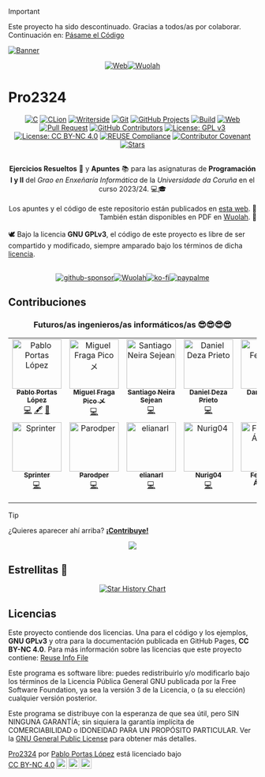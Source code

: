 <!--
SPDX-FileCopyrightText: 2024 Pablo Portas López <pablo.portas@udc.es>

SPDX-License-Identifier: GPL-3.0-only
-->

> [!IMPORTANT]
> Este proyecto ha sido descontinuado. Gracias a todos/as por colaborar. Continuación en: [Pásame el Código](https://github.com/TeenBiscuits/Pasame-Codigo)

[![Banner](./images/Pro2324%20GitHub%20Readme.png)](https://pro2324.pablopl.dev/)

<div align="center">

[![Web](https://img.shields.io/badge/Página_Web-4d6aff?style=for-the-badge&logo=htmx&logoColor=#white)](https://pro2324.pablopl.dev/)[![Wuolah](https://img.shields.io/badge/Wuolah-black?style=for-the-badge&logo=googledocs&logoColor=white)](https://wuolah.com/profile/pablopl)

</div>

# Pro2324

<div align="center">

[![C](https://img.shields.io/badge/C99-%2300599C.svg?logo=c&logoColor=white)](https://en.wikipedia.org/wiki/C99)
[![CLion](https://img.shields.io/badge/CLion-black.svg?logo=clion&logoColor=white)](https://www.jetbrains.com/es-es/clion/)
[![Writerside](https://img.shields.io/badge/Writerside-purple.svg?logo=jetbrains&logoColor=white)](https://www.jetbrains.com/es-es/writerside/)
[![Git](https://img.shields.io/badge/Git-E44C30?logo=git&logoColor=white)](https://en.wikipedia.org/wiki/Git)
[![GitHub Projects](https://img.shields.io/badge/GitHub_Projects-000000.svg?logo=github&logoColor=white)](https://github.com/TeenBiscuits/Pro2324/projects)
[![Build](https://github.com/TeenBiscuits/Pro2324/actions/workflows/deploy.yml/badge.svg)](https://github.com/TeenBiscuits/Pro2324/actions/workflows/deploy.yml)
[![Web](https://img.shields.io/website?down_message=offline&up_message=online&label=Web&url=https%3A%2F%2Fpro2324.pablopl.dev%2Finicio.html)](https://pro2324.pablopl.dev/inicio.html)
[![Pull Request](https://img.shields.io/github/issues-pr-closed/TeenBiscuits/Pro2324.svg?label=Pull%20Request)](https://github.com/TeenBiscuits/Pro2324/pulls)
[![GitHub Contributors](https://img.shields.io/github/contributors/TeenBiscuits/Pro2324?label=Contributors)](https://github.com/TeenBiscuits/Pro2324/graphs/contributors)
[![License: GPL v3](https://img.shields.io/badge/License-GPLv3-blue.svg)](./LICENSE.md)
[![License: CC BY-NC 4.0](https://img.shields.io/badge/License-CC_BY--NC_4.0-lightgrey.svg)](./docs/LICENSE)
[![REUSE Compliance](https://github.com/TeenBiscuits/Pro2324/actions/workflows/compilance.yml/badge.svg)](https://github.com/TeenBiscuits/Pro2324/actions/workflows/compilance.yml)
[![Contributor Covenant](https://img.shields.io/badge/Contributor%20Covenant-2.1-4baaaa.svg)](CODE_OF_CONDUCT.md)
[![Stars](https://img.shields.io/github/stars/TeenBiscuits/Pro2324.svg)](https://github.com/TeenBiscuits/Pro2324)

</div>

<div align="center">
<br/>
<b>Ejercicios Resueltos</b> 📝 y <b>Apuntes</b> 📚 para las asignaturas de <b>Programación I y II</b> del <i>Grao en Enxeñaría Informática</i> de la <i>Universidade da Coruña</i> en el curso 2023/24. 💻🎓
<br/>
</div>

<div align="right">
<br/>
Los apuntes y el código de este repositorio están publicados en <a href="https://pro2324.pablopl.dev/pro2324.html">esta web</a>. 📖 También están disponibles en PDF en <a href="https://wuolah.com/profile/pablopl">Wuolah</a>. 📕
<br/>
</div>

<div align="left">
<br/>
🕊️ Bajo la licencia <b>GNU GPLv3</b>, el código de este proyecto es libre de ser compartido y modificado, siempre amparado bajo los términos de dicha <a href="./LICENSE">licencia</a>.
<br/>
</div>
<br/>

<div align="center">

[![github-sponsor](https://img.shields.io/badge/sponsor-30363D?style=for-the-badge&logo=GitHub-Sponsors)](https://github.com/sponsors/TeenBiscuits)[![Wuolah](https://img.shields.io/badge/Wuolah-4285F4?style=for-the-badge&logo=googledocs&logoColor=white)](https://wuolah.com/profile/pablopl)[![ko-fi](https://img.shields.io/badge/Ko--fi-F16061?style=for-the-badge&logo=ko-fi&logoColor=white)](https://ko-fi.com/T6T0TSIKT)[![paypalme](https://img.shields.io/badge/PayPal-00457C?style=for-the-badge&logo=paypal&logoColor=white)](https://paypal.me/pabloportaslopez)  

</div>

## Contribuciones

<div align="center">

### Futuros/as ingenieros/as informáticos/as 😎😎😎😎

<!-- https://github.com/all-contributors/all-contributors -->


<!-- ALL-CONTRIBUTORS-LIST:START - Do not remove or modify this section -->
<!-- prettier-ignore-start -->
<!-- markdownlint-disable -->
<table>
  <tbody>
    <tr>
      <td align="center" valign="top" width="20%"><a href="https://github.com/TeenBiscuits"><img src="https://avatars.githubusercontent.com/u/81629707?v=4?s=100" width="100px;" alt="Pablo Portas López"/><br /><sub><b>Pablo Portas López</b></sub></a><br /><a href="#code-TeenBiscuits" title="Code">💻</a> <a href="#content-TeenBiscuits" title="Content">🖋</a> <a href="#doc-TeenBiscuits" title="Documentation">📖</a></td>
      <td align="center" valign="top" width="20%"><a href="https://github.com/Fraagaa"><img src="https://avatars.githubusercontent.com/u/66569329?v=4?s=100" width="100px;" alt="Miguel Fraga Pico メ"/><br /><sub><b>Miguel Fraga Pico メ</b></sub></a><br /><a href="#code-Fraagaa" title="Code">💻</a></td>
      <td align="center" valign="top" width="20%"><a href="https://github.com/sneiira"><img src="https://avatars.githubusercontent.com/u/151532950?v=4?s=100" width="100px;" alt="Santiago Neira Sejean"/><br /><sub><b>Santiago Neira Sejean</b></sub></a><br /><a href="#code-sneiira" title="Code">💻</a></td>
      <td align="center" valign="top" width="20%"><a href="https://github.com/dza205"><img src="https://avatars.githubusercontent.com/u/76247222?v=4?s=100" width="100px;" alt="Daniel Deza Prieto"/><br /><sub><b>Daniel Deza Prieto</b></sub></a><br /><a href="#code-dza205" title="Code">💻</a></td>
      <td align="center" valign="top" width="20%"><a href="https://www.informaticapau.com/"><img src="https://avatars.githubusercontent.com/u/71133325?v=4?s=100" width="100px;" alt="Daniel Feito Pin"/><br /><sub><b>Daniel Feito Pin</b></sub></a><br /><a href="#content-danielfeitopin" title="Content">🖋</a></td>
    </tr>
    <tr>
      <td align="center" valign="top" width="20%"><a href="https://sprinter05.github.io/"><img src="https://avatars.githubusercontent.com/u/69991979?v=4?s=100" width="100px;" alt="Sprinter"/><br /><sub><b>Sprinter</b></sub></a><br /><a href="#code-Sprinter05" title="Code">💻</a></td>
      <td align="center" valign="top" width="20%"><a href="https://github.com/Parodper"><img src="https://avatars.githubusercontent.com/u/12100800?v=4?s=100" width="100px;" alt="Parodper"/><br /><sub><b>Parodper</b></sub></a><br /><a href="#code-Parodper" title="Code">💻</a></td>
      <td align="center" valign="top" width="20%"><a href="https://github.com/elianarl"><img src="https://avatars.githubusercontent.com/u/160122335?v=4?s=100" width="100px;" alt="elianarl"/><br /><sub><b>elianarl</b></sub></a><br /><a href="#code-elianarl" title="Code">💻</a></td>
      <td align="center" valign="top" width="20%"><a href="https://github.com/Nurig04"><img src="https://avatars.githubusercontent.com/u/152159453?v=4?s=100" width="100px;" alt="Nurig04"/><br /><sub><b>Nurig04</b></sub></a><br /><a href="#code-Nurig04" title="Code">💻</a></td>
      <td align="center" valign="top" width="20%"><a href="http://ferdev.es"><img src="https://avatars.githubusercontent.com/u/114153352?v=4?s=100" width="100px;" alt="Fernando Álvarez"/><br /><sub><b>Fernando Álvarez</b></sub></a><br /><a href="#code-FerLS" title="Code">💻</a></td>
    </tr>
  </tbody>
</table>

<!-- markdownlint-restore -->
<!-- prettier-ignore-end -->

<!-- ALL-CONTRIBUTORS-LIST:END -->

</div>

> [!TIP]
> ¿Quieres aparecer ahí arriba? [**¡Contribuye!**](./CONTRIBUTING.md)


<!-- Me daba pena borrarlo :(
- Pablo Portas López | [@TeenBiscuits](https://github.com/TeenBiscuits)
- Miguel Fraga Pico | [@Fraagaa](https://github.com/Fraagaa)
- Santiago Neira Sejean | [@sneiira](https://github.com/sneiira)
- Daniel Deza Prieto | [@dza205](https://github.com/dza205)
-->


<!-- Repobeats - Stats https://repobeats.axiom.co -->
<div align="center">
<a href="https://github.com/TeenBiscuits/Pro2324/pulse"><img src="https://repobeats.axiom.co/api/embed/675ebcf2934ba9390a99ffef8cabc521898b79e5.svg"/></a>
</div>

## Estrellitas 🌟

<div align="center">
  <a href="https://star-history.com/#TeenBiscuits/Pro2324&Date">
   <picture>
     <source media="(prefers-color-scheme: dark)" srcset="https://api.star-history.com/svg?repos=TeenBiscuits/Pro2324&type=Date&theme=dark" />
     <source media="(prefers-color-scheme: light)" srcset="https://api.star-history.com/svg?repos=TeenBiscuits/Pro2324&type=Date" />
     <img alt="Star History Chart" src="https://api.star-history.com/svg?repos=TeenBiscuits/Pro2324&type=Date" />
   </picture>
  </a>
</div>

## Licencias

Este proyecto contiende dos licencias. Una para el código y los ejemplos, **GNU GPLv3** y otra para la documentación
publicada en GitHub Pages, **CC BY-NC 4.0**. Para más información sobre las licencias que este proyecto contiene: [Reuse Info File](.reuse/dep5)

Este programa es software libre: puedes redistribuirlo y/o modificarlo bajo los términos de la Licencia Pública General
GNU publicada por la Free Software Foundation, ya sea la versión 3 de la Licencia, o (a su elección) cualquier versión
posterior.

Este programa se distribuye con la esperanza de que sea útil, pero SIN NINGUNA GARANTÍA; sin siquiera la garantía
implícita de COMERCIABILIDAD o IDONEIDAD PARA UN PROPÓSITO PARTICULAR. Ver la [GNU General Public License](./LICENSE.md)
para obtener
más detalles.

<p xmlns:cc="http://creativecommons.org/ns#" xmlns:dct="http://purl.org/dc/terms/"><a property="dct:title" rel="cc:attributionURL" href="https://pro2324.pablopl.dev/">Pro2324</a> por <a rel="cc:attributionURL dct:creator" property="cc:attributionName" href="https://github.com/TeenBiscuits">Pablo Portas López</a> está licenciado bajo <a href="http://creativecommons.org/licenses/by-nc/4.0/?ref=chooser-v1" target="_blank" rel="license noopener noreferrer" style="display:inline-block;">CC BY-NC 4.0<img style="height:22px!important;margin-left:3px;vertical-align:text-bottom;" src="https://mirrors.creativecommons.org/presskit/icons/cc.svg?ref=chooser-v1"><img style="height:22px!important;margin-left:3px;vertical-align:text-bottom;" src="https://mirrors.creativecommons.org/presskit/icons/by.svg?ref=chooser-v1"><img style="height:22px!important;margin-left:3px;vertical-align:text-bottom;" src="https://mirrors.creativecommons.org/presskit/icons/nc.svg?ref=chooser-v1"></a></p>
